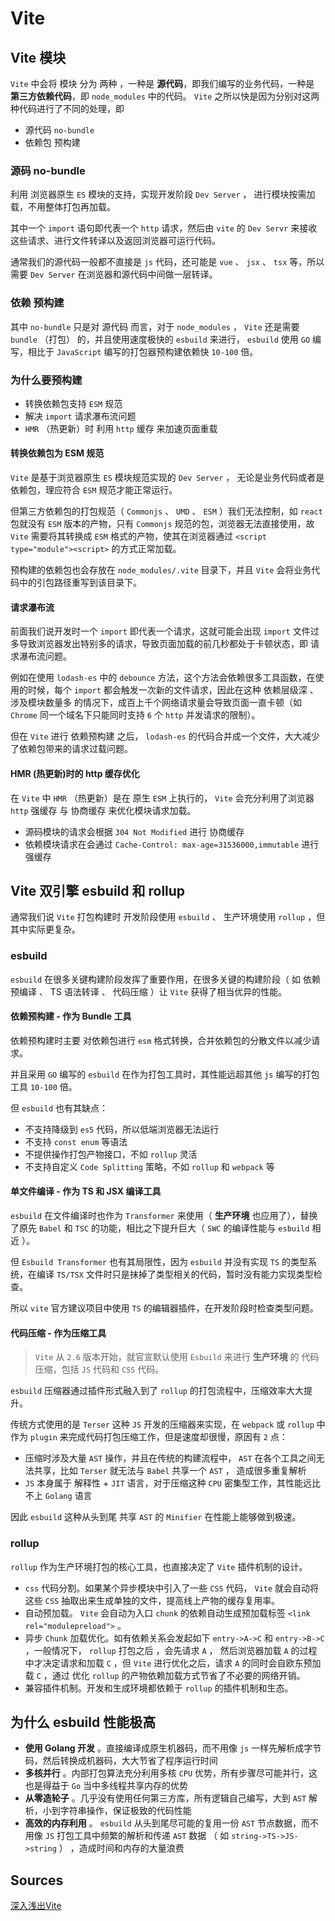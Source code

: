 # Vite


## Vite 模块

`Vite` 中会将 模块 分为 两种 ，一种是 **源代码**，即我们编写的业务代码，一种是 **第三方依赖代码**，即 `node_modules` 中的代码。 `Vite` 之所以快是因为分别对这两种代码进行了不同的处理，即

- 源代码 `no-bundle`
- 依赖包 预构建


### 源码 no-bundle

利用 浏览器原生 `ES` 模块的支持，实现开发阶段 `Dev Server` ， 进行模块按需加载，不用整体打包再加载。

其中一个 `import` 语句即代表一个 `http` 请求，然后由 `vite` 的 `Dev Servr` 来接收这些请求、进行文件转译以及返回浏览器可运行代码。

通常我们的源代码一般都不直接是 `js` 代码，还可能是 `vue` 、 `jsx` 、 `tsx` 等，所以需要 `Dev Server` 在浏览器和源代码中间做一层转译。


### 依赖 预构建

其中 `no-bundle` 只是对 源代码 而言，对于 `node_modules` ， `Vite` 还是需要 `bundle` （打包） 的，并且使用速度极快的 `esbuild` 来进行， `esbuild` 使用 `GO` 编写，相比于 `JavaScript` 编写的打包器预构建依赖快 `10-100` 倍。


### 为什么要预构建

- 转换依赖包支持 `ESM` 规范
- 解决 `import` 请求瀑布流问题
- `HMR` （热更新）时 利用 `http` 缓存 来加速页面重载


#### 转换依赖包为 ESM 规范

`Vite` 是基于浏览器原生 `ES` 模块规范实现的 `Dev Server` ， 无论是业务代码或者是依赖包，理应符合 `ESM` 规范才能正常运行。

但第三方依赖包的打包规范（ `Commonjs` 、 `UMD` 、 `ESM` ）我们无法控制，如 `react` 包就没有 `ESM` 版本的产物，只有 `Commonjs` 规范的包，浏览器无法直接使用，故 `Vite` 需要将其转换成 `ESM` 格式的产物，使其在浏览器通过 `<script type="module"><script>` 的方式正常加载。

预构建的依赖包也会存放在 `node_modules/.vite` 目录下，并且 `Vite` 会将业务代码中的引包路径重写到该目录下。


#### 请求瀑布流

前面我们说开发时一个 `import` 即代表一个请求，这就可能会出现 `import` 文件过多导致浏览器发出特别多的请求，导致页面加载的前几秒都处于卡顿状态，即 请求瀑布流问题。

例如在使用 `lodash-es` 中的 `debounce` 方法，这个方法会依赖很多工具函数，在使用的时候，每个 `import` 都会触发一次新的文件请求，因此在这种 依赖层级深 、 涉及模块数量多 的情况下，成百上千个网络请求量会导致页面一直卡顿（如 `Chrome` 同一个域名下只能同时支持 `6` 个 `http` 并发请求的限制）。

但在 `Vite` 进行 依赖预构建 之后， `lodash-es` 的代码合并成一个文件，大大减少了依赖包带来的请求过载问题。


#### HMR (热更新)时的 http 缓存优化

在 `Vite` 中 `HMR` （热更新）是在 原生 `ESM` 上执行的， `Vite` 会充分利用了浏览器 `http` 强缓存 与 协商缓存 来优化模块请求加载。

- 源码模块的请求会根据 `304 Not Modified` 进行 协商缓存
- 依赖模块请求在会通过 `Cache-Control: max-age=31536000,immutable` 进行强缓存



## Vite 双引擎 esbuild 和 rollup

通常我们说 `Vite` 打包构建时 开发阶段使用 `esbuild` 、 生产环境使用 `rollup` ，但其中实际更复杂。


### esbuild

`esbuild` 在很多关键构建阶段发挥了重要作用，在很多关键的构建阶段（ 如 依赖预编译 、 TS 语法转译 、 代码压缩 ）让 `Vite` 获得了相当优异的性能。


#### 依赖预构建 - 作为 Bundle 工具

依赖预构建时主要 对依赖包进行 `esm` 格式转换，合并依赖包的分散文件以减少请求。

并且采用 `GO` 编写的 `esbuild` 在作为打包工具时，其性能远超其他 `js` 编写的打包工具 `10-100` 倍。

但 `esbuild` 也有其缺点：

- 不支持降级到 `es5` 代码，所以低端浏览器无法运行
- 不支持 `const enum` 等语法
- 不提供操作打包产物接口，不如 `rollup` 灵活
- 不支持自定义 `Code Splitting` 策略，不如 `rollup` 和 `webpack` 等


#### 单文件编译 - 作为 TS 和 JSX 编译工具

`esbuild` 在文件编译时也作为 `Transformer` 来使用（ **生产环境** 也应用了），替换了原先 `Babel` 和 `TSC` 的功能，相比之下提升巨大（ `SWC` 的编译性能与 `esbuild` 相近 ）。

但 `Esbuild Transformer` 也有其局限性，因为 `esbuild` 并没有实现 `TS` 的类型系统，在编译 `TS/TSX` 文件时只是抹掉了类型相关的代码，暂时没有能力实现类型检查。

所以 `vite` 官方建议项目中使用 `TS` 的编辑器插件，在开发阶段时检查类型问题。


#### 代码压缩 - 作为压缩工具

> `Vite` 从 `2.6` 版本开始，就官宣默认使用 `Esbuild` 来进行 **生产环境** 的 代码压缩，包括 `JS` 代码和 `CSS` 代码。

`esbuild` 压缩器通过插件形式融入到了 `rollup` 的打包流程中，压缩效率大大提升。

传统方式使用的是 `Terser` 这种 `JS` 开发的压缩器来实现，在 `webpack` 或 `rollup` 中作为 `plugin` 来完成代码打包压缩工作，但是速度却很慢，原因有 `2` 点：

- 压缩时涉及大量 `AST` 操作，并且在传统的构建流程中， `AST` 在各个工具之间无法共享，比如 `Terser` 就无法与 `Babel` 共享一个 `AST` ， 造成很多重复解析
- `JS` 本身属于 解释性 + `JIT` 语言，对于压缩这种 `CPU` 密集型工作，其性能远比不上 `Golang` 语言

因此 `esbuild` 这种从头到尾 共享 `AST` 的 `Minifier` 在性能上能够做到极速。



### rollup

`rollup` 作为生产环境打包的核心工具，也直接决定了 `Vite` 插件机制的设计。

- `css` 代码分割。如果某个异步模块中引入了一些 `CSS` 代码， `Vite` 就会自动将这些 `CSS` 抽取出来生成单独的文件，提高线上产物的缓存复用率。
- 自动预加载。 `Vite` 会自动为入口 `chunk` 的依赖自动生成预加载标签 `<link rel="modulepreload">` 。
- 异步 `Chunk` 加载优化。如有依赖关系会发起如下 `entry->A->C` 和 `entry->B->C` ，一般情况下， `rollup` 打包之后 ，会先请求 `A` ， 然后浏览器加载 `A` 的过程中才决定请求和加载 `C` ，但 `Vite` 进行优化之后，请求 `A` 的同时会自欧东预加载 `C` ，通过 优化 `rollup` 的产物依赖加载方式节省了不必要的网络开销。
- 兼容插件机制。开发和生成环境都依赖于 `rollup` 的插件机制和生态。



## 为什么 esbuild 性能极高

- **使用 Golang 开发** 。直接编译成原生机器码，而不用像 `js` 一样先解析成字节码，然后转换成机器码，大大节省了程序运行时间
- **多核并行** 。内部打包算法充分利用多核 `CPU` 优势，所有步骤尽可能并行，这也是得益于 `Go` 当中多线程共享内存的优势
- **从零造轮子** 。几乎没有使用任何第三方库，所有逻辑自己编写，大到 `AST` 解析，小到字符串操作，保证极致的代码性能
- **高效的内存利用** 。 `esbuild` 从头到尾尽可能的复用一份 `AST` 节点数据，而不用像 `JS` 打包工具中频繁的解析和传递 `AST` 数据 （ 如 `string->TS->JS->string` ） ，造成时间和内存的大量浪费



## Sources

[深入浅出Vite](https://juejin.cn/book/7050063811973218341)
